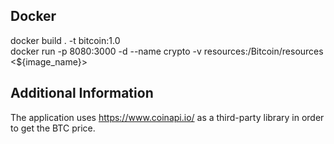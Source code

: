 ## Docker 
docker build . -t bitcoin:1.0 \
docker run -p 8080:3000 -d --name crypto -v resources:/Bitcoin/resources <${image_name}>

## Additional Information
The application uses https://www.coinapi.io/ as a third-party library in order to get the BTC price.